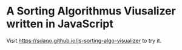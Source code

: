 # A Sorting Algorithmus Viusalizer written in JavaScript

Visit https://sdaqo.github.io/js-sorting-algo-visualizer to try it.
